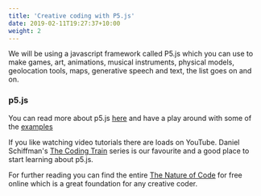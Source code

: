 ```yaml
---
title: 'Creative coding with P5.js'
date: 2019-02-11T19:27:37+10:00
weight: 2
---
```


We will be using a javascript framework called P5.js which you can use to make games, art, animations, musical instruments, physical models, geolocation tools, maps, generative speech and text, the list goes on and on.

### p5.js

You can read more about p5.js [here](https://p5js.org/) and have a play around with some of the [examples](https://p5js.org/examples/)

If you like watching video tutorials there are loads on YouTube. Daniel Schiffman's [The Coding Train](https://www.youtube.com/user/shiffman/playlists?view=50&sort=dd&shelf_id=14) series is our favourite and a good place to start learning about p5.js.

For further reading you can find the entire [The Nature of Code](https://natureofcode.com/book/) for free online which is a great foundation for any creative coder.

